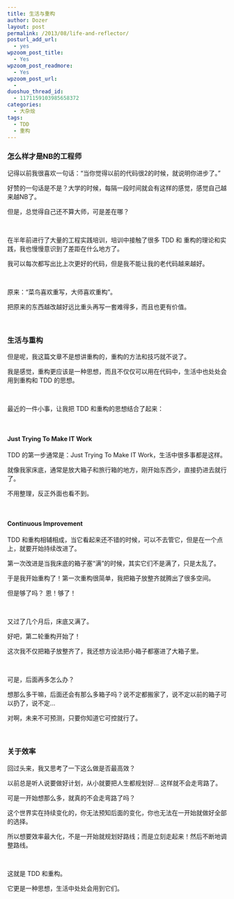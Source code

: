 ```yaml
---
title: 生活与重构
author: Dozer
layout: post
permalink: /2013/08/life-and-reflector/
posturl_add_url:
  - yes
wpzoom_post_title:
  - Yes
wpzoom_post_readmore:
  - Yes
wpzoom_post_url:
  - 
duoshuo_thread_id:
  - 1171159103985658372
categories:
  - 大杂烩
tags:
  - TDD
  - 重构
---
```


### <span id="NB">怎么样才是NB的工程师</span>

记得以前我很喜欢一句话：“当你觉得以前的代码很2的时候，就说明你进步了。”

好赞的一句话是不是？大学的时候，每隔一段时间就会有这样的感觉，感觉自己越来越NB了。

但是，总觉得自己还不算大师，可是差在哪？

<!--more-->

&nbsp;

在半年前进行了大量的工程实践培训，培训中接触了很多 TDD 和 重构的理论和实践，我也慢慢意识到了差距在什么地方了。

我可以每次都写出比上次更好的代码，但是我不能让我的老代码越来越好。

&nbsp;

原来：“菜鸟喜欢重写，大师喜欢重构”。

把原来的东西越改越好远比重头再写一套难得多，而且也更有价值。

&nbsp;

### <span id="i">生活与重构</span>

但是呢，我这篇文章不是想讲重构的，重构的方法和技巧就不说了。

我是感觉，重构更应该是一种思想，而且不仅仅可以用在代码中，生活中也处处会用到重构和 TDD 的思想。

&nbsp;

最近的一件小事，让我把 TDD 和重构的思想结合了起来：

&nbsp;

#### <span id="Just_Trying_To_Make_IT_Work">Just Trying To Make IT Work</span>

TDD 的第一步通常是：Just Trying To Make IT Work，生活中很多事都是这样。

就像我家床底，通常是放大箱子和旅行箱的地方，刚开始东西少，直接扔进去就行了。

不用整理，反正外面也看不到。

&nbsp;

#### <span id="Continuous_Improvement">Continuous Improvement</span>

TDD 和重构相辅相成，当它看起来还不错的时候，可以不去管它，但是在一个点上，就要开始持续改进了。

第一次改进是当我床底的箱子塞“满”的时候，其实它们不是满了，只是太乱了。

于是我开始重构了！第一次重构很简单，我把箱子放整齐就腾出了很多空间。

但是够了吗？ 恩！够了！

&nbsp;

又过了几个月后，床底又满了。

好吧，第二轮重构开始了！

这次我不仅把箱子放整齐了，我还想方设法把小箱子都塞进了大箱子里。

&nbsp;

可是，后面再多怎么办？

想那么多干嘛，后面还会有那么多箱子吗？说不定都搬家了，说不定以前的箱子可以扔了，说不定…

对啊，未来不可预测，只要你知道它可控就行了。

&nbsp;

### <span id="i-2">关于效率</span>

回过头来，我又思考了一下这么做是否最高效？

以前总是听人说要做好计划，从小就要把人生都规划好… 这样就不会走弯路了。

可是一开始想那么多，就真的不会走弯路了吗？

这个世界实在持续变化的，你无法预知后面的变化，你也无法在一开始就做好全部的选择。

所以想要效率最大化，不是一开始就规划好路线；而是立刻走起来！然后不断地调整路线。

&nbsp;

这就是 TDD 和重构。

它更是一种思想，生活中处处会用到它们。

